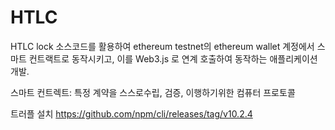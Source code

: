 # HTLC

 HTLC lock 소스코드를 활용하여 ethereum testnet의 ethereum wallet 계정에서 스마트 컨트랙트로 동작시키고,
이를 Web3.js 로 연계 호출하여 동작하는 애플리케이션 개발.

스마트 컨트렉트: 특정 계약을 스스로수립, 검증, 이행하기위한 컴퓨터 프로토콜

트러플 설치
https://github.com/npm/cli/releases/tag/v10.2.4 
